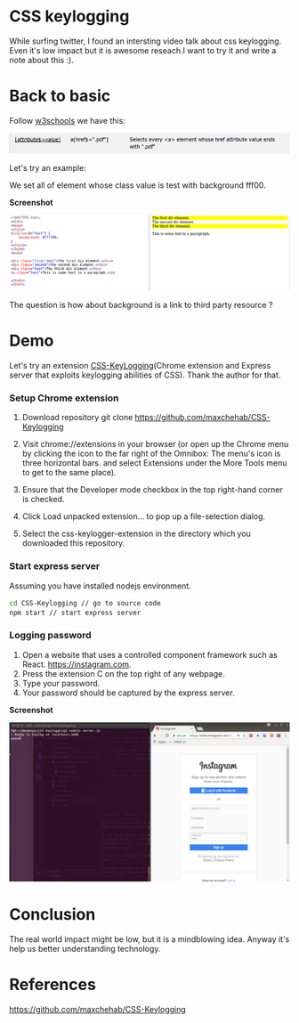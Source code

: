 # CSS keylogging

While surfing twitter, I found an intersting video talk about css keylogging. Even it's low impact but it is awesome reseach.I want to try it and write a note about this :).  

# Back to basic  

Follow [w3schools](https://www.w3schools.com/cssref/css_selectors.asp) we have this:

![](css_selectors.png)  

Let's try an example:  

We set all of element whose class value is test with background fff00.

**Screenshot**  

![](css_keyloggin_example.png)  

The question is how about background is a link to third party resource ?  

# Demo  

Let's try an extension [CSS-KeyLogging](https://github.com/maxchehab/CSS-Keylogging)(Chrome extension and Express server that exploits keylogging abilities of CSS). Thank the author for that.  

### Setup Chrome extension  


1. Download repository git clone https://github.com/maxchehab/CSS-Keylogging

2. Visit chrome://extensions in your browser (or open up the Chrome menu by clicking the icon to the far right of the Omnibox: The menu's icon is three horizontal bars. and select Extensions under the More Tools menu to get to the same place).  

3. Ensure that the Developer mode checkbox in the top right-hand corner is checked.  

4. Click Load unpacked extension… to pop up a file-selection dialog.  

5. Select the css-keylogger-extension in the directory which you downloaded this repository.  

### Start express server  

Assuming you have installed nodejs environment.  

```sh  
cd CSS-Keylogging // go to source code  
npm start // start express server  
```  
### Logging password  


1. Open a website that uses a controlled component framework such as React. https://instagram.com.
2. Press the extension C on the top right of any webpage.
3. Type your password.
4. Your password should be captured by the express server.  

**Screenshot**  

![](css_keyloggin_demo.png)

# Conclusion  

The real world impact might be low, but it is a mindblowing idea. Anyway it's help us better understanding technology.  

# References  
https://github.com/maxchehab/CSS-Keylogging  
